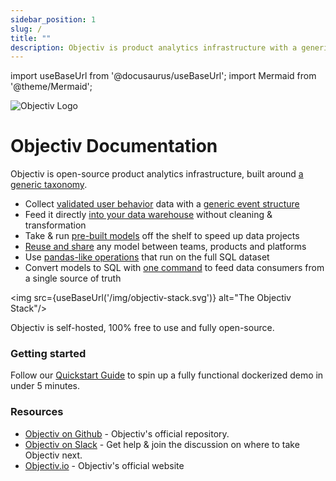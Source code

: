 ```yaml
---
sidebar_position: 1
slug: /
title: ""
description: Objectiv is product analytics infrastructure with a generic event taxonomy. Capture validated user behavior data straight into your data warehouse, and speed up product analytics projects with pre-built and reusable models.
---
```


import useBaseUrl from '@docusaurus/useBaseUrl';
import Mermaid from '@theme/Mermaid';

![Objectiv Logo](/img/logo-objectiv-large.svg "Objectiv Documentation")

# Objectiv Documentation

Objectiv is open-source product analytics infrastructure, built around [a generic taxonomy](/taxonomy/).


* Collect [validated user behavior](/tracking/core-concepts/validation) data with a [generic event structure](/taxonomy/)
* Feed it directly [into your data warehouse](/tracking/collector) without cleaning & transformation
* Take & run [pre-built models](/modeling/example_notebooks) off the shelf to speed up data projects
* [Reuse and share](/taxonomy/) any model between teams, products and platforms
* Use [pandas-like operations](/modeling/bach) that run on the full SQL dataset
* Convert models to SQL with [one command](/modeling/DataFrame/bach.DataFrame.view_sql#bach.DataFrame.view_sql) to feed data consumers from a single source of truth

<img src={useBaseUrl('/img/objectiv-stack.svg')} alt="The Objectiv Stack"/>

Objectiv is self-hosted, 100% free to use and fully open-source. 


### Getting started

Follow our [Quickstart Guide](/home/quickstart-guide.md) to spin up a fully functional dockerized demo in under 5 minutes.

### Resources

* [Objectiv on Github](https://github.com/objectiv/objectiv-analytics) - Objectiv's official repository.
* [Objectiv on Slack](/join-slack) - Get help & join the discussion on where to take Objectiv next.
* [Objectiv.io](https://objectiv.io) - Objectiv's official website
